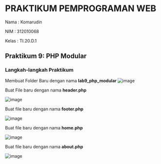 # PRAKTIKUM PEMPROGRAMAN WEB
Nama  : Komarudin <p>
NIM   : 312010068 <p>
Kelas : TI.20.D.1 <p>
## Praktikum 9: PHP Modular<p>
### Langkah-langkah Praktikum<p>
  Membuat Folder Baru dengan nama <b> lab9_php_modular </b>
  ![image](https://user-images.githubusercontent.com/101499377/170850638-5b2f4cba-fc00-4b35-b9cf-5954d275cd62.png)<p>
  Buat File baru dengan nama <b> header.php </b><p>
  ![image](https://user-images.githubusercontent.com/101499377/170850678-b772b111-9c2f-4726-91ae-4f7273393302.png)<p>
  Buat file baru dengan nama <b> footer.php</b><p>
  ![image](https://user-images.githubusercontent.com/101499377/170850750-25c40576-9f0a-45c1-b809-22f02e7841ba.png)<p>
  Buat file baru dengan nama <b> home.php </b><p>
  ![image](https://user-images.githubusercontent.com/101499377/170850835-ed9f9634-faf4-4454-b770-66d9368efd97.png)<p>
  Buat file baru dengan nama <b> about.php </b><p>
  ![image](https://user-images.githubusercontent.com/101499377/170850877-0c292015-f5a5-44c9-bec8-ae998e417865.png)<p>

